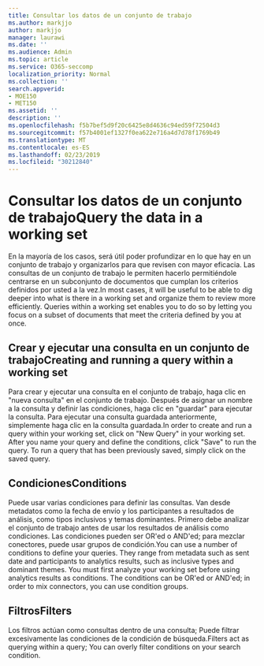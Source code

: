 ```yaml
---
title: Consultar los datos de un conjunto de trabajo
ms.author: markjjo
author: markjjo
manager: laurawi
ms.date: ''
ms.audience: Admin
ms.topic: article
ms.service: O365-seccomp
localization_priority: Normal
ms.collection: ''
search.appverid:
- MOE150
- MET150
ms.assetid: ''
description: ''
ms.openlocfilehash: f5b7bef5d9f20c6425e8d4636c94ed59f72504d3
ms.sourcegitcommit: f57b4001ef1327f0ea622e716a4d7d78f1769b49
ms.translationtype: MT
ms.contentlocale: es-ES
ms.lasthandoff: 02/23/2019
ms.locfileid: "30212840"
---
```

# <a name="query-the-data-in-a-working-set"></a><span data-ttu-id="49842-102">Consultar los datos de un conjunto de trabajo</span><span class="sxs-lookup"><span data-stu-id="49842-102">Query the data in a working set</span></span>

<span data-ttu-id="49842-p101">En la mayoría de los casos, será útil poder profundizar en lo que hay en un conjunto de trabajo y organizarlos para que revisen con mayor eficacia. Las consultas de un conjunto de trabajo le permiten hacerlo permitiéndole centrarse en un subconjunto de documentos que cumplan los criterios definidos por usted a la vez.</span><span class="sxs-lookup"><span data-stu-id="49842-p101">In most cases, it will be useful to be able to dig deeper into what is there in a working set and organize them to review more efficiently. Queries within a working set enables you to do so by letting you focus on a subset of documents that meet the criteria defined by you at once.</span></span>

## <a name="creating-and-running-a-query-within-a-working-set"></a><span data-ttu-id="49842-105">Crear y ejecutar una consulta en un conjunto de trabajo</span><span class="sxs-lookup"><span data-stu-id="49842-105">Creating and running a query within a working set</span></span>

<span data-ttu-id="49842-p102">Para crear y ejecutar una consulta en el conjunto de trabajo, haga clic en "nueva consulta" en el conjunto de trabajo. Después de asignar un nombre a la consulta y definir las condiciones, haga clic en "guardar" para ejecutar la consulta. Para ejecutar una consulta guardada anteriormente, simplemente haga clic en la consulta guardada.</span><span class="sxs-lookup"><span data-stu-id="49842-p102">In order to create and run a query within your working set, click on "New Query" in your working set. After you name your query and define the conditions, click "Save" to run the query. To run a query that has been previously saved, simply click on the saved query.</span></span>

## <a name="conditions"></a><span data-ttu-id="49842-109">Condiciones</span><span class="sxs-lookup"><span data-stu-id="49842-109">Conditions</span></span>

<span data-ttu-id="49842-p103">Puede usar varias condiciones para definir las consultas. Van desde metadatos como la fecha de envío y los participantes a resultados de análisis, como tipos inclusivos y temas dominantes. Primero debe analizar el conjunto de trabajo antes de usar los resultados de análisis como condiciones. Las condiciones pueden ser OR'ed o AND'ed; para mezclar conectores, puede usar grupos de condición.</span><span class="sxs-lookup"><span data-stu-id="49842-p103">You can use a number of conditions to define your queries. They range from metadata such as sent date and participants to analytics results, such as inclusive types and dominant themes. You must first analyze your working set before using analytics results as conditions. The conditions can be OR'ed or AND'ed; in order to mix connectors, you can use condition groups.</span></span>

## <a name="filters"></a><span data-ttu-id="49842-114">Filtros</span><span class="sxs-lookup"><span data-stu-id="49842-114">Filters</span></span>
<span data-ttu-id="49842-115">Los filtros actúan como consultas dentro de una consulta; Puede filtrar excesivamente las condiciones de la condición de búsqueda.</span><span class="sxs-lookup"><span data-stu-id="49842-115">Filters act as querying within a query; You can overly filter conditions on your search condition.</span></span>


